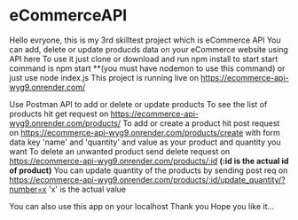 # eCommerceAPI

Hello evryone,
this is my 3rd skilltest project which is eCommerce API
You can add, delete or update producds data on your eCommerce website using API here
To use it just clone or download and run npm install to start
start command is npm start **(you must have nodemon to use this command) or just use node index.js
This project is running live on https://ecommerce-api-wyg9.onrender.com/

Use Postman API to add or delete or update products
To see the list of products hit get request on https://ecommerce-api-wyg9.onrender.com/products/
To add or create a product hit post request on https://ecommerce-api-wyg9.onrender.com/products/create with form data key 'name' and
'quantity' and value as your product and quantity you want
To delete an unwanted product send delete request on https://ecommerce-api-wyg9.onrender.com/products/:id **(:id is the actual id of product)**
You can update quantity of the products by sending post req on https://ecommerce-api-wyg9.onrender.com/products/:id/update_quantity/?number=x
'x' is the actual value

You can also use this app on your localhost
Thank you Hope you like it...
